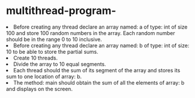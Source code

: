 # multithread-program-

<li>Before creating any thread declare an array named: a of type: int of size 100 and store 100 random numbers in the array. Each random number should be in the range 0 to 10 inclusive.<br>
<li>Before creating any thread declare an array named: b of type: int of size: 10 to be able to store the partial sums.<br>
<li>Create 10 threads.<br>
<li>Divide the array to 10 equal segments.<br>
<li>Each thread should the sum of its segment of the array and stores its sum to one location of array: b. <br>
<li>The method: main should obtain the sum of all the elements of array: b and displays on the screen.
<br>
